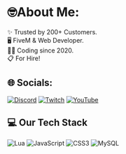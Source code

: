 # 🤓About Me:
✨ Trusted by 200+ Customers.<br>🖥️ FiveM & Web Developer.<br>👨‍💻 Coding since 2020.<br>📋 For Hire!


## 🌐 Socials:
[![Discord](https://img.shields.io/badge/Discord-%237289DA.svg?logo=discord&logoColor=white)](https://discord.gg/mMx6ErkWp5 ) [![Twitch](https://img.shields.io/badge/Twitch-%239146FF.svg?logo=Twitch&logoColor=white)](https://twitch.tv/gmtotu) [![YouTube](https://img.shields.io/badge/YouTube-%23FF0000.svg?logo=YouTube&logoColor=white)](https://youtube.com/@gmtotu) 

## 💻 Our Tech Stack
![Lua](https://img.shields.io/badge/lua-%232C2D72.svg?style=for-the-badge&logo=lua&logoColor=white)
![JavaScript](https://img.shields.io/badge/javascript-%23323330.svg?style=for-the-badge&logo=javascript&logoColor=%23F7DF1E)
![CSS3](https://img.shields.io/badge/css3-%231572B6.svg?style=for-the-badge&logo=css3&logoColor=white)
![MySQL](https://img.shields.io/badge/mysql-%2300f.svg?style=for-the-badge&logo=mysql&logoColor=white)

